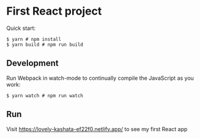 # First React project

Quick start:

```
$ yarn # npm install
$ yarn build # npm run build
````

## Development

Run Webpack in watch-mode to continually compile the JavaScript as you work:

```
$ yarn watch # npm run watch
```

## Run

Visit https://lovely-kashata-ef22f0.netlify.app/ to see my first React app
